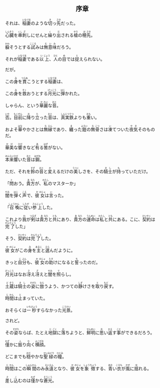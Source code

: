 ## <center>序章</center>
 
それは、<ruby>稲<rt>いな</rt></ruby><ruby>妻<rt>づま</rt></ruby>のような<ruby>切<rt>き</rt></ruby>っ<ruby>先<rt>さき</rt></ruby>だった。

<ruby>心<rt>しん</rt></ruby><ruby>臓<rt>ぞう</rt></ruby>を<ruby>串<rt>くし</rt></ruby><ruby>刺<rt>ざ</rt></ruby>しにせんと<ruby>繰<rt>く</rt></ruby>り<ruby>出<rt>だ</rt></ruby>される<ruby>槍<rt>やり</rt></ruby>の<ruby>穂<rt>ほ</rt></ruby><ruby>先<rt>さき</rt></ruby>。

<ruby>躱<rt>かわ</rt></ruby>そうとする<ruby>試<rt>こころ</rt></ruby>みは<ruby>無<rt>む</rt></ruby><ruby>意<rt>い</rt></ruby><ruby>味<rt>み</rt></ruby>だろう。

それが<ruby>稲<rt>いな</rt></ruby><ruby>妻<rt>づま</rt></ruby>である<ruby>以<rt>い</rt></ruby><ruby>上<rt>じょう</rt></ruby>、<ruby>人<rt>ひと</rt></ruby>の<ruby>目<rt>め</rt></ruby>では<ruby>捉<rt>と</rt></ruby>えられない。

だが。

この<ruby>身<rt>み</rt></ruby>を<ruby>貫<rt>つらぬ</rt></ruby>こうとする<ruby>稲<rt>いな</rt></ruby><ruby>妻<rt>づま</rt></ruby>は、

この<ruby>身<rt>み</rt></ruby>を<ruby>救<rt>すく</rt></ruby>おうとする<ruby>月光<rt>げっこう</rt></ruby>に<ruby>弾<rt>はじ</rt></ruby>かれた。

しゃらん、という<ruby>華<rt>か</rt></ruby><ruby>麗<rt>れい</rt></ruby>な<ruby>音<rt>おと</rt></ruby>。

<ruby>否<rt>いや</rt></ruby>。<ruby>目<rt>もく</rt></ruby><ruby>前<rt>ぜん</rt></ruby>に<ruby>降<rt>お</rt></ruby>り<ruby>立<rt>た</rt></ruby>った<ruby>音<rt>おと</rt></ruby>は、<ruby>真<rt>しん</rt></ruby><ruby>実<rt>じつ</rt></ruby><ruby>鉄<rt>てつ</rt></ruby>よりも<ruby>重<rt>おも</rt></ruby>い。

およそ<ruby>華<rt>はな</rt></ruby>やかさとは<ruby>無<rt>む</rt></ruby><ruby>縁<rt>えん</rt></ruby>であり、<ruby>纏<rt>ま</rt></ruby>った<ruby>鎧<rt>よろい</rt></ruby>の<ruby>無<rt>む</rt></ruby><ruby>骨<rt>こつ</rt></ruby>さは<ruby>凍<rt>い</rt></ruby>てついた<ruby>夜<rt>や</rt></ruby><ruby>気<rt>き</rt></ruby>そのものだ。

<ruby>華<rt>か</rt></ruby><ruby>美<rt>び</rt></ruby>な<ruby>響<rt>ひび</rt></ruby>きなど<ruby>有<rt>あ</rt></ruby>る<ruby>筈<rt>はず</rt></ruby>がない。

<ruby>本<rt>ほん</rt></ruby><ruby>来<rt>らい</rt></ruby><ruby>響<rt>ひび</rt></ruby>いた<ruby>音<rt>おと</rt></ruby>は<ruby>鋼<rt>はがね</rt></ruby>。

ただ、それを<ruby>鈴<rt>すず</rt></ruby>の<ruby>音<rt>おと</rt></ruby>と<ruby>変<rt>か</rt></ruby>えるだけの<ruby>美<rt>うつく</rt></ruby>しさを、その<ruby>騎<rt>き</rt></ruby><ruby>士<rt>し</rt></ruby>が<ruby>持<rt>も</rt></ruby>っていただけ。

「<ruby>問<rt>と</rt></ruby>おう。<ruby>貴<rt>あ</rt></ruby><ruby>方<rt>なた</rt></ruby>が、<ruby>私<rt>わたし</rt></ruby>のマスターか」

<ruby>闇<rt>やみ</rt></ruby>を<ruby>弾<rt>はじ</rt></ruby>く<ruby>声<rt>こえ</rt></ruby>で、<ruby>彼<rt>か</rt></ruby><ruby>女<rt>のじょ</rt></ruby>は<ruby>言<rt>い</rt></ruby>った。

「<ruby>召<rt>しょう</rt></ruby><ruby>喚<rt>かん</rt></ruby>に<ruby>従<rt>したが</rt></ruby>い<ruby>参<rt>さん</rt></ruby><ruby>上<rt>じょう</rt></ruby>した。

これより<ruby>我<rt>わ</rt></ruby>が<ruby>剣<rt>つるぎ</rt></ruby>は<ruby>貴<rt>あ</rt></ruby><ruby>方<rt>なた</rt></ruby>と<ruby>共<rt>とも</rt></ruby>にあり、<ruby>貴<rt>あ</rt></ruby><ruby>方<rt>なた</rt></ruby>の<ruby>運<rt>うん</rt></ruby><ruby>命<rt>めい</rt></ruby>は<ruby>私<rt>わたし</rt></ruby>と<ruby>共<rt>とも</rt></ruby>にある。こに、<ruby>契<rt>けい</rt></ruby><ruby>約<rt>やく</rt></ruby>は<ruby>完<rt>かん</rt></ruby><ruby>了<rt>りょう</rt></ruby>した」

そう、<ruby>契<rt>けい</rt></ruby><ruby>約<rt>やく</rt></ruby>は<ruby>完<rt>かん</rt></ruby><ruby>了<rt>りょう</rt></ruby>した。

<ruby>彼<rt>か</rt></ruby><ruby>女<rt>のじょ</rt></ruby>がこの<ruby>身<rt>み</rt></ruby>を<ruby>主<rt>あるじ</rt></ruby>と<ruby>選<rt>えら</rt></ruby>んだように。

きっと<ruby>自<rt>じ</rt></ruby><ruby>分<rt>ぶん</rt></ruby>も、<ruby>彼<rt>か</rt></ruby><ruby>女<rt>のじょ</rt></ruby>の<ruby>助<rt>たす</rt></ruby>けになると<ruby>誓<rt>ち</rt></ruby>ったのだ。

<ruby>月光<rt>げっこう</rt></ruby>はなお<ruby>冴<rt>さ</rt></ruby>え<ruby>冴<rt>ざ</rt></ruby>えと<ruby>闇<rt>やみ</rt></ruby>を<ruby>照<rt>て</rt></ruby>らし。

<ruby>土<rt>ど</rt></ruby><ruby>蔵<rt>ぞう</rt></ruby>は<ruby>騎<rt>き</rt></ruby><ruby>士<rt>し</rt></ruby>の<ruby>姿<rt>すがた</rt></ruby>に<ruby>倣<rt>なら</rt></ruby>うよう、かつての<ruby>静<rt>しず</rt></ruby>けさを<ruby>取<rt>と</rt></ruby>り<ruby>戻<rt>もど</rt></ruby>す。

<ruby>時<rt>じ</rt></ruby><ruby>間<rt>かん</rt></ruby>は<ruby>止<rt>と</rt></ruby>まっていた。

おそらくは<ruby>一<rt>いち</rt></ruby><ruby>秒<rt>びょう</rt></ruby>すらなかった<ruby>光<rt>こう</rt></ruby><ruby>景<rt>けい</rt></ruby>。

されど。

その<ruby>姿<rt>すがた</rt></ruby>ならば、たとえ<ruby>地<rt>じ</rt></ruby><ruby>獄<rt>ごく</rt></ruby>に<ruby>落<rt>お</rt></ruby>ちようと、<ruby>鮮<rt>せん</rt></ruby><ruby>明<rt>めい</rt></ruby>に<ruby>思<rt>お</rt></ruby>い<ruby>返<rt>かえ</rt></ruby>す<ruby>事<rt>こと</rt></ruby>ができるだろう。

<ruby>僅<rt>わず</rt></ruby>かに<ruby>振<rt>ふ</rt></ruby>り<ruby>向<rt>む</rt></ruby>く<ruby>横<rt>よこ</rt></ruby><ruby>顔<rt>がお</rt></ruby>。

どこまでも<ruby>穏<rt>おだ</rt></ruby>やかな<ruby>聖<rt>せい</rt></ruby><ruby>緑<rt>みどり</rt></ruby>の<ruby>瞳<rt>ひとみ</rt></ruby>。

<ruby>時<rt>じ</rt></ruby><ruby>間<rt>かん</rt></ruby>はこの<ruby>瞬<rt>しゅん</rt></ruby><ruby>間<rt>かん</rt></ruby>のみ<ruby>永<rt>えい</rt></ruby><ruby>遠<rt>えん</rt></ruby>となり、<ruby>彼<rt>か</rt></ruby><ruby>女<rt>のじょ</rt></ruby>を<ruby>象<rt>しょう</rt></ruby><ruby>徴<rt>ちょう</rt></ruby>する、<ruby>青<rt>あお</rt></ruby>い<ruby>衣<rt>ころも</rt></ruby>が<ruby>風<rt>かぜ</rt></ruby>に<ruby>揺<rt>ゆ</rt></ruby>れる。

<ruby>差<rt>さ</rt></ruby>し<ruby>込<rt>こ</rt></ruby>むのは<ruby>僅<rt>わず</rt></ruby>かな<ruby>蒼<rt>そう</rt></ruby><ruby>光<rt>こう</rt></ruby>。

